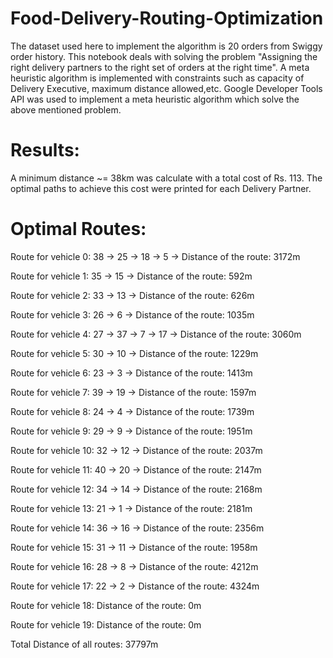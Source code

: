 # Food-Delivery-Routing-Optimization
The dataset used here to implement the algorithm is 20 orders from Swiggy order history.
This notebook deals with solving the problem "Assigning the right delivery partners to the right set of orders at the right time".
A meta heuristic algorithm is implemented with constraints such as capacity of Delivery Executive, maximum distance allowed,etc.
Google Developer Tools API was used to implement a meta heuristic algorithm which solve the above mentioned problem.

# Results:
A minimum distance ~= 38km was calculate with a total cost of Rs. 113.
The optimal paths to achieve this cost were printed for each Delivery Partner.

# Optimal Routes:
Route for vehicle 0:
 38 ->  25 ->  18 ->  5 -> Distance of the route: 3172m

Route for vehicle 1:
 35 ->  15 -> Distance of the route: 592m

Route for vehicle 2:
 33 ->  13 -> Distance of the route: 626m

Route for vehicle 3:
 26 ->  6 -> Distance of the route: 1035m

Route for vehicle 4:
 27 ->  37 ->  7 ->  17 -> Distance of the route: 3060m

Route for vehicle 5:
 30 ->  10 -> Distance of the route: 1229m

Route for vehicle 6:
 23 ->  3 -> Distance of the route: 1413m

Route for vehicle 7:
 39 ->  19 -> Distance of the route: 1597m

Route for vehicle 8:
 24 ->  4 -> Distance of the route: 1739m

Route for vehicle 9:
 29 ->  9 -> Distance of the route: 1951m

Route for vehicle 10:
 32 ->  12 -> Distance of the route: 2037m

Route for vehicle 11:
 40 ->  20 -> Distance of the route: 2147m

Route for vehicle 12:
 34 ->  14 -> Distance of the route: 2168m

Route for vehicle 13:
 21 ->  1 -> Distance of the route: 2181m

Route for vehicle 14:
 36 ->  16 -> Distance of the route: 2356m

Route for vehicle 15:
 31 ->  11 -> Distance of the route: 1958m

Route for vehicle 16:
 28 ->  8 -> Distance of the route: 4212m

Route for vehicle 17:
 22 ->  2 -> Distance of the route: 4324m

Route for vehicle 18:
Distance of the route: 0m

Route for vehicle 19:
Distance of the route: 0m

Total Distance of all routes: 37797m


